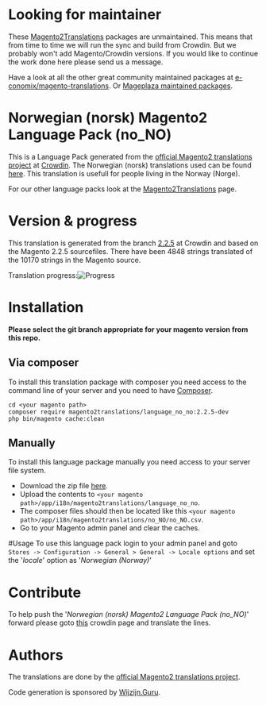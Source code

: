# Looking for maintainer
These [Magento2Translations](http://magento2translations.github.io/) packages are unmaintained. This means that from time to time we will run the sync and build from Crowdin. But we probably won't add Magento/Crowdin versions. If you would like to continue the work done here please send us a message.

Have a look at all the other great community maintained packages at [e-conomix/magento-translations](https://github.com/e-conomix/magento-translations).
Or [Mageplaza maintained packages](https://github.com/mageplaza?q=language).

# Norwegian (norsk) Magento2 Language Pack (no_NO)
This is a Language Pack generated from the [official Magento2 translations project](https://crowdin.com/project/magento-2) at [Crowdin](https://crowdin.com).
The Norwegian (norsk) translations used can be found [here](https://crowdin.com/project/magento-2/no).
This translation is usefull for people living in the Norway (Norge).

For our other language packs look at the [Magento2Translations](http://magento2translations.github.io/) page.

# Version & progress
This translation is generated from the branch [2.2.5](https://crowdin.com/project/magento-2/no#/2.2.5) at Crowdin and based on the Magento 2.2.5 sourcefiles.
There have been  4848 strings translated of the 10170 strings in the Magento source.

Translation progress:![Progress](http://progressed.io/bar/48)

# Installation
**Please select the git branch appropriate for your magento version from this repo.**
## Via composer
To install this translation package with composer you need access to the command line of your server and you need to have [Composer](https://getcomposer.org).
```
cd <your magento path>
composer require magento2translations/language_no_no:2.2.5-dev
php bin/magento cache:clean
```
## Manually
To install this language package manually you need access to your server file system.
* Download the zip file [here](https://github.com/Magento2Translations/language_no_no/archive/2.2.5.zip).
* Upload the contents to `<your magento path>/app/i18n/magento2translations/language_no_no`.
* The composer files should then be located like this `<your magento path>/app/i18n/magento2translations/no_NO/no_NO.csv`.
* Go to your Magento admin panel and clear the caches.

#Usage
To use this language pack login to your admin panel and goto `Stores -> Configuration -> General > General -> Locale options` and set the '*locale*' option as '*Norwegian (Norway)*'

# Contribute
To help push the '*Norwegian (norsk) Magento2 Language Pack (no_NO)*' forward please goto [this](https://crowdin.com/project/magento-2/no) crowdin page and translate the lines.

# Authors
The translations are done by the [official Magento2 translations project](https://crowdin.com/project/magento-2).

Code generation is sponsored by [Wijzijn.Guru](http://www.wijzijn.guru/).